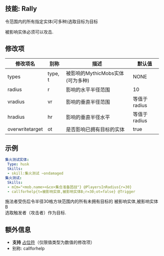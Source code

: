 技能: Rally
--------------------------

令范围内的所有指定实体(可多种)选取目标为目标  

被影响实体必须可以攻击.  

修改项
----------

| 修改项名 | 别称    | 描述                                                                                                    | 默认值 |
|-----------|------------|----------------------------------------------------------------------------------------------------------------|---------------|
| types           | type, t | 被影响的MythicMobs实体(可为多种) | NONE          |
| radius          | r       | 影响的水平半径范围                                                              | 10            |
| vradius         | vr      | 影响的垂直半径范围                                                                 | 等值于radius        |
| hradius         | hr      | 影响的垂直半径水平                                                               | 等值于radius        |
| overwritetarget | ot      | 是否影响已拥有目标的实体  | true          |

示例
--------

```yaml
集火测试实体:
 Type: husk
 Skills:
 - skill:集火测试 ~ondamaged
集火测试:
 Skills:
 - m{m="<mob.name><&co>集合准备团战"} @PlayersInRadius{r=30}
 - callforhelp{t=被影响实体,被影响实体B;r=30;ot=false} @Trigger
```
施法者受伤后令半径30格方块范围内的所有未拥有目标的 被影响实体,被影响实体B  
选取触发者（攻击者）作为目标.

额外信息
-------

- **支持** [占位符](/技能/占位符)（仅限值类型为数值的修改项）
- 别称: callforhelp